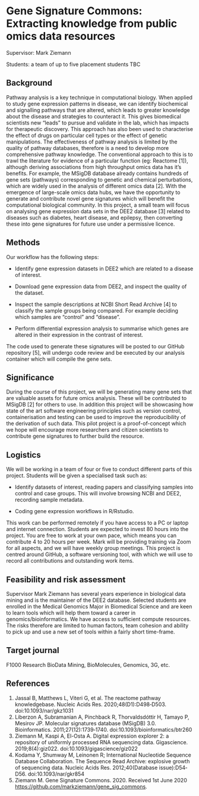 # Gene Signature Commons: Extracting knowledge from public omics data resources

Supervisor: Mark Ziemann

Students: a team of up to five placement students TBC

## Background

Pathway analysis is a key technique in computational biology.
When applied to study gene expression patterns in disease, we can identify biochemical and signalling pathways that are altered, which leads to greater knowledge about the disease and strategies to counteract it.
This gives biomedical scientists new “leads” to pursue and validate in the lab, which has impacts for therapeutic discovery.
This approach has also been used to characterise the effect of drugs on particular cell types or the effect of genetic manipulations.
The effectiveness of pathway analysis is limited by the quality of pathway databases, therefore is a need to develop more comprehensive pathway knowledge.
The conventional approach to this is to trawl the literature for evidence of a particular function (eg: Reactome [1]), although deriving associations from high throughput omics data has it’s benefits.
For example, the MSigDB database already contains hundreds of gene sets (pathways) corresponding to genetic and chemical perturbations, which are widely used in the analysis of different omics data [2].
With the emergence of large-scale omics data hubs, we have the opportunity to generate and contribute novel gene signatures which will benefit the computational biological community.
In this project, a small team will focus on analysing gene expression data sets in the DEE2 database [3] related to diseases such as diabetes, heart disease, and epilepsy, then converting these into gene signatures for future use under a permissive licence. 

## Methods

Our workflow has the following steps:

* Identify gene expression datasets in DEE2 which are related to a disease of interest.

* Download gene expression data from DEE2, and inspect the quality of the dataset. 

* Inspect the sample descriptions at NCBI Short Read Archive [4] to classify the sample groups being compared.
For example deciding which samples are “control” and “disease”.

* Perform differential expression analysis to summarise which genes are altered in their expression in the contrast of interest.

The code used to generate these signatures will be posted to our GitHub repository [5], will undergo code review and be executed by our analysis container which will compile the gene sets.

## Significance

During the course of this project, we will be generating many gene sets that are valuable assets for future omics analysis. These will be contributed to MSigDB [2] for others to use. In addition this project will be showcasing how state of the art software engineering principles such as version control, containerisation and testing can be used to improve the reproducibility of the derivation of such data. This pilot project is a proof-of-concept which we hope will encourage more researchers and citizen scientists to contribute gene signatures to further build the resource.

## Logistics

We will be working in a team of four or five to conduct different parts of this project. Students will be given a specialised task such as:

* Identify datasets of interest, reading papers and classifying samples into control and case groups. This will involve browsing NCBI and DEE2, recording sample metadata.

* Coding gene expression workflows in R/Rstudio.

This work can be performed remotely if you have access to a PC or laptop and internet connection.
Students are expected to invest 80 hours into the project.
You are free to work at your own pace, which means you can contribute 4 to 20 hours per week.
Mark will be providing training via Zoom for all aspects, and we will have weekly group meetings.
This project is centred around GitHub, a software versioning tool, with which we will use to record all contributions and outstanding work items. 

## Feasibility and risk assessment

Supervisor Mark Ziemann has several years experience in biological data mining and is the maintainer of the DEE2 database.
Selected students are enrolled in the Medical Genomics Major in Biomedical Science and are keen to learn tools which will help them toward a career in genomics/bioinformatics.
We have access to sufficient compute resources.
The risks therefore are limited to human factors, team cohesion and ability to pick up and use a new set of tools within a fairly short time-frame. 

## Target journal

F1000 Research BioData Mining, BioMolecules, Genomics, 3G, etc.

## References
1. Jassal B, Matthews L, Viteri G, et al. The reactome pathway knowledgebase. Nucleic Acids Res. 2020;48(D1):D498‐D503. doi:10.1093/nar/gkz1031
2. Liberzon A, Subramanian A, Pinchback R, Thorvaldsdóttir H, Tamayo P, Mesirov JP. Molecular signatures database (MSigDB) 3.0. Bioinformatics. 2011;27(12):1739‐1740. doi:10.1093/bioinformatics/btr260
3. Ziemann M, Kaspi A, El-Osta A. Digital expression explorer 2: a repository of uniformly processed RNA sequencing data. Gigascience. 2019;8(4):giz022. doi:10.1093/gigascience/giz022
4. Kodama Y, Shumway M, Leinonen R; International Nucleotide Sequence Database Collaboration. The Sequence Read Archive: explosive growth of sequencing data. Nucleic Acids Res. 2012;40(Database issue):D54‐D56. doi:10.1093/nar/gkr854
5. Ziemann M. Gene Signature Commons. 2020. Received 1st June 2020 <https://github.com/markziemann/gene_sig_commons>.
